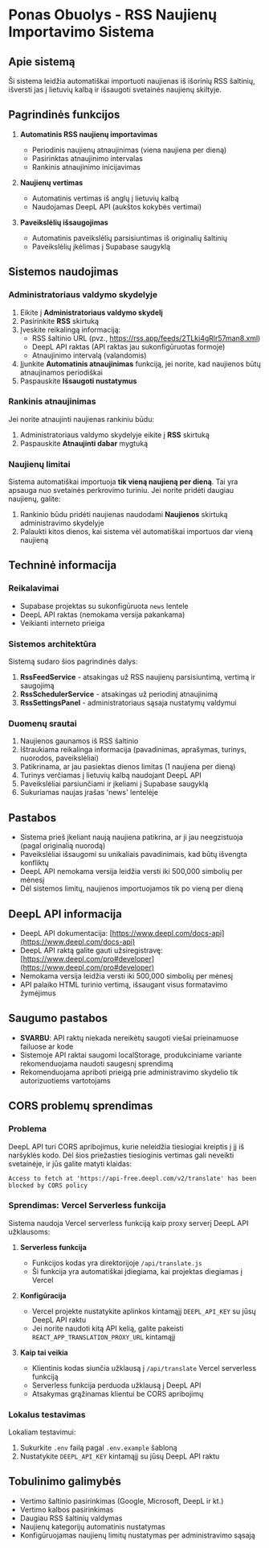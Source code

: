 # Ponas Obuolys - RSS Naujienų Importavimo Sistema

## Apie sistemą

Ši sistema leidžia automatiškai importuoti naujienas iš išorinių RSS šaltinių, išversti jas į lietuvių kalbą ir išsaugoti svetainės naujienų skiltyje.

## Pagrindinės funkcijos

1. **Automatinis RSS naujienų importavimas**
   - Periodinis naujienų atnaujinimas (viena naujiena per dieną)
   - Pasirinktas atnaujinimo intervalas
   - Rankinis atnaujinimo inicijavimas

2. **Naujienų vertimas**
   - Automatinis vertimas iš anglų į lietuvių kalbą
   - Naudojamas DeepL API (aukštos kokybės vertimai)

3. **Paveikslėlių išsaugojimas**
   - Automatinis paveikslėlių parsisiuntimas iš originalių šaltinių
   - Paveikslėlių įkėlimas į Supabase saugyklą

## Sistemos naudojimas

### Administratoriaus valdymo skydelyje

1. Eikite į **Administratoriaus valdymo skydelį**
2. Pasirinkite **RSS** skirtuką
3. Įveskite reikalingą informaciją:
   - RSS šaltinio URL (pvz., https://rss.app/feeds/2TLki4gRlr57man8.xml)
   - DeepL API raktas (API raktas jau sukonfigūruotas formoje)
   - Atnaujinimo intervalą (valandomis)
4. Įjunkite **Automatinis atnaujinimas** funkciją, jei norite, kad naujienos būtų atnaujinamos periodiškai
5. Paspauskite **Išsaugoti nustatymus**

### Rankinis atnaujinimas

Jei norite atnaujinti naujienas rankiniu būdu:

1. Administratoriaus valdymo skydelyje eikite į **RSS** skirtuką
2. Paspauskite **Atnaujinti dabar** mygtuką

### Naujienų limitai

Sistema automatiškai importuoja **tik vieną naujieną per dieną**. Tai yra apsauga nuo svetainės perkrovimo turiniu. Jei norite pridėti daugiau naujienų, galite:

1. Rankinio būdu pridėti naujienas naudodami **Naujienos** skirtuką administravimo skydelyje
2. Palaukti kitos dienos, kai sistema vėl automatiškai importuos dar vieną naujieną

## Techninė informacija

### Reikalavimai

- Supabase projektas su sukonfigūruota `news` lentele
- DeepL API raktas (nemokama versija pakankama)
- Veikianti interneto prieiga

### Sistemos architektūra

Sistemą sudaro šios pagrindinės dalys:

1. **RssFeedService** - atsakingas už RSS naujienų parsisiuntimą, vertimą ir saugojimą
2. **RssSchedulerService** - atsakingas už periodinį atnaujinimą
3. **RssSettingsPanel** - administratoriaus sąsaja nustatymų valdymui

### Duomenų srautai

1. Naujienos gaunamos iš RSS šaltinio
2. Ištraukiama reikalinga informacija (pavadinimas, aprašymas, turinys, nuorodos, paveikslėliai)
3. Patikrinama, ar jau pasiektas dienos limitas (1 naujiena per dieną)
4. Turinys verčiamas į lietuvių kalbą naudojant DeepL API
5. Paveikslėliai parsiunčiami ir įkeliami į Supabase saugyklą
6. Sukuriamas naujas įrašas 'news' lentelėje

## Pastabos

- Sistema prieš įkeliant naują naujiena patikrina, ar ji jau neegzistuoja (pagal originalią nuorodą)
- Paveikslėliai išsaugomi su unikaliais pavadinimais, kad būtų išvengta konfliktų
- DeepL API nemokama versija leidžia versti iki 500,000 simbolių per mėnesį
- Dėl sistemos limitų, naujienos importuojamos tik po vieną per dieną

## DeepL API informacija

- DeepL API dokumentacija: [https://www.deepl.com/docs-api](https://www.deepl.com/docs-api)
- DeepL API raktą galite gauti užsiregistravę: [https://www.deepl.com/pro#developer](https://www.deepl.com/pro#developer)
- Nemokama versija leidžia versti iki 500,000 simbolių per mėnesį
- API palaiko HTML turinio vertimą, išsaugant visus formatavimo žymėjimus

## Saugumo pastabos

- **SVARBU**: API raktų niekada nereikėtų saugoti viešai prieinamuose failuose ar kode
- Sistemoje API raktai saugomi localStorage, produkciniame variante rekomenduojama naudoti saugesnį sprendimą
- Rekomenduojama apriboti prieigą prie administravimo skydelio tik autorizuotiems vartotojams

## CORS problemų sprendimas

### Problema

DeepL API turi CORS apribojimus, kurie neleidžia tiesiogiai kreiptis į jį iš naršyklės kodo. Dėl šios priežasties tiesioginis vertimas gali neveikti svetainėje, ir jūs galite matyti klaidas:

```
Access to fetch at 'https://api-free.deepl.com/v2/translate' has been blocked by CORS policy
```

### Sprendimas: Vercel Serverless funkcija

Sistema naudoja Vercel serverless funkciją kaip proxy serverį DeepL API užklausoms:

1. **Serverless funkcija**
   - Funkcijos kodas yra direktorijoje `/api/translate.js`
   - Ši funkcija yra automatiškai įdiegiama, kai projektas diegiamas į Vercel

2. **Konfigūracija**
   - Vercel projekte nustatykite aplinkos kintamąjį `DEEPL_API_KEY` su jūsų DeepL API raktu
   - Jei norite naudoti kitą API kelią, galite pakeisti `REACT_APP_TRANSLATION_PROXY_URL` kintamąjį

3. **Kaip tai veikia**
   - Klientinis kodas siunčia užklausą į `/api/translate` Vercel serverless funkciją
   - Serverless funkcija perduoda užklausą į DeepL API
   - Atsakymas grąžinamas klientui be CORS apribojimų

### Lokalus testavimas

Lokaliam testavimui:
1. Sukurkite `.env` failą pagal `.env.example` šabloną
2. Nustatykite `DEEPL_API_KEY` kintamąjį su jūsų DeepL API raktu

## Tobulinimo galimybės

- Vertimo šaltinio pasirinkimas (Google, Microsoft, DeepL ir kt.)
- Vertimo kalbos pasirinkimas
- Daugiau RSS šaltinių valdymas
- Naujienų kategorijų automatinis nustatymas
- Konfigūruojamas naujienų limitų nustatymas per administravimo sąsają
